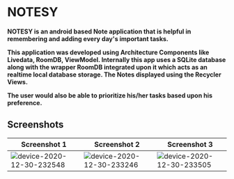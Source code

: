 # NOTESY

**NOTESY is an android based Note application that is helpful in remembering and adding every day's important tasks.**

**This application was developed using Architecture Components like Livedata, RoomDB, ViewModel. Internally this app uses a SQLite database 
along with the wrapper RoomDB integrated upon it which acts as an realtime local database storage. The Notes displayed using the Recycler Views.**

**The user would also be able to prioritize his/her tasks based upon his preference.**

## Screenshots

| **Screenshot 1** | **Screenshot 2** | **Screenshot 3**|
| ------------- | ------------- | ------------- |
| ![device-2020-12-30-232548](https://user-images.githubusercontent.com/65030418/103376273-35d37380-4b02-11eb-8cdb-a1e991d756aa.png)| ![device-2020-12-30-233246](https://user-images.githubusercontent.com/65030418/103376276-3835cd80-4b02-11eb-8b44-2381031d5404.png) | ![device-2020-12-30-233505](https://user-images.githubusercontent.com/65030418/103376277-3bc95480-4b02-11eb-9c79-b67ad2605b3d.png) |





